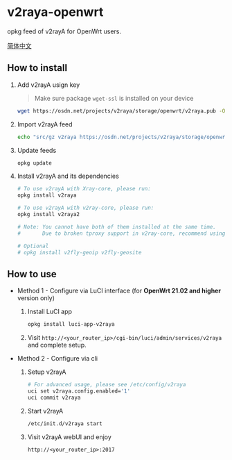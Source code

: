 # v2raya-openwrt

opkg feed of v2rayA for OpenWrt users.

[简体中文](README.zh-cn.md)

## How to install

1. Add v2rayA usign key

   > Make sure package `wget-ssl` is installed on your device

   ```sh
   wget https://osdn.net/projects/v2raya/storage/openwrt/v2raya.pub -O /etc/opkg/keys/94cc2a834fb0aa03
   ```

2. Import v2rayA feed

   ```sh
   echo "src/gz v2raya https://osdn.net/projects/v2raya/storage/openwrt/$(. /etc/openwrt_release && echo "$DISTRIB_ARCH")" | tee -a "/etc/opkg/customfeeds.conf"
   ```

3. Update feeds

   ```sh
   opkg update
   ```

4. Install v2rayA and its dependencies

   ```sh
   # To use v2rayA with Xray-core, please run:
   opkg install v2raya

   # To use v2rayA with v2ray-core, please run:
   opkg install v2raya2

   # Note: You cannot have both of them installed at the same time.
   #       Due to broken tproxy support in v2ray-core, recommend using Xray-core for now.

   # Optional
   # opkg install v2fly-geoip v2fly-geosite
   ```

## How to use

- Method 1 - Configure via LuCI interface (for __OpenWrt 21.02 and higher__ version only)

   1. Install LuCI app

      ```sh
      opkg install luci-app-v2raya
      ```

   2. Visit `http://<your_router_ip>/cgi-bin/luci/admin/services/v2raya` and complete setup.

- Method 2 - Configure via cli

   1. Setup v2rayA

      ```sh
      # For advanced usage, please see /etc/config/v2raya
      uci set v2raya.config.enabled='1'
      uci commit v2raya
      ```

   2. Start v2rayA

      ```sh
      /etc/init.d/v2raya start
      ```

   3. Visit v2rayA webUI and enjoy

      `http://<your_router_ip>:2017`
